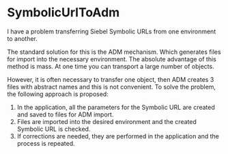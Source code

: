 # SymbolicUrlToAdm
I have a problem transferring Siebel Symbolic URLs from one environment to another.

The standard solution for this is the ADM mechanism. Which generates files for import into the necessary environment.
The absolute advantage of this method is mass. At one time you can transport a large number of objects.

However, it is often necessary to transfer one object, then ADM creates 3 files with abstract names and this is not convenient.
To solve the problem, the following approach is proposed:
1. In the application, all the parameters for the Symbolic URL are created and saved to files for ADM import.
2. Files are imported into the desired environment and the created Symbolic URL is checked.
3. If corrections are needed, they are performed in the application and the process is repeated.
